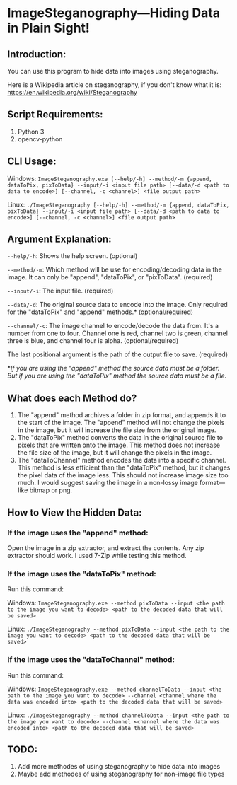 # ImageSteganography—Hiding Data in Plain Sight!
## Introduction:

You can use this program to hide data into images using steganography.

Here is a Wikipedia article on steganography, if you don't know what it is:
https://en.wikipedia.org/wiki/Steganography

## Script Requirements:
1. Python 3
2. opencv-python

## CLI Usage:
Windows: `ImageSteganography.exe [--help/-h] --method/-m {append, dataToPix, pixToData} --input/-i <input file path> [--data/-d <path to data to encode>] [--channel, -c <channel>] <file output path>`

Linux: `./ImageSteganography [--help/-h] --method/-m {append, dataToPix, pixToData} --input/-i <input file path> [--data/-d <path to data to encode>] [--channel, -c <channel>] <file output path>`

## Argument Explanation:
`--help/-h`: Shows the help screen. (optional)

`--method/-m`: Which method will be use for encoding/decoding data in the image. It can only be "append", "dataToPix", or "pixToData". (required)

`--input/-i`: The input file. (required)

`--data/-d`: The original source data to encode into the image. Only required for the "dataToPix" and "append" methods.* (optional/required)

`--channel/-c`: The image channel to encode/decode the data from. It's a number from one to four. Channel one is red, channel two is green, channel three is blue, and channel four is alpha. (optional/required)

The last positional argument is the path of the output file to save. (required)

\**If you are using the "append" method the source data must be a folder. But if you are using the "dataToPix" method the source data must be a file.*

## What does each Method do?
1. The "append" method archives a folder in zip format, and appends it to the start of the image. The "append" method will not change the pixels in the image, but it will increase the file size from the original image.
2. The "dataToPix" method converts the data in the original source file to pixels that are written onto the image. This method does not increase the file size of the image, but it will change the pixels in the image.
3. The "dataToChannel" method encodes the data into a specific channel. This method is less efficient than the "dataToPix" method, but it changes the pixel data of the image less. This should not increase image size too much. I would suggest saving the image in a non-lossy image format—like bitmap or png.

## How to View the Hidden Data:
### If the image uses the "append" method:
Open the image in a zip extractor, and extract the contents. Any zip extractor should work. I used 7-Zip while testing this method.

### If the image uses the "dataToPix" method:
Run this command:

Windows: `ImageSteganography.exe --method pixToData --input <the path to the image you want to decode> <path to the decoded data that will be saved>`

Linux: `./ImageSteganography --method pixToData --input <the path to the image you want to decode> <path to the decoded data that will be saved>`

### If the image uses the "dataToChannel" method:
Run this command:

Windows: `ImageSteganography.exe --method channelToData --input <the path to the image you want to decode> --channel <channel where the data was encoded into> <path to the decoded data that will be saved>`

Linux: `./ImageSteganography --method channelToData --input <the path to the image you want to decode> --channel <channel where the data was encoded into> <path to the decoded data that will be saved>`

## TODO:
1. Add more methodes of using steganography to hide data into images
2. Maybe add methodes of using steganography for non-image file types
